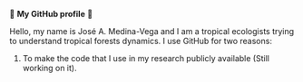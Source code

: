 :wave: **My GitHub profile** :wave:

Hello, my name is José A. Medina-Vega and I am a tropical ecologists trying to understand tropical forests dynamics. I use GitHub for two reasons:

1. To make the code that I use in my research publicly available (Still working on it).
